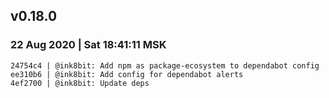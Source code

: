
## v0.18.0
### 22 Aug 2020 | Sat 18:41:11 MSK
```
24754c4 | @ink8bit: Add npm as package-ecosystem to dependabot config
ee310b6 | @ink8bit: Add config for dependabot alerts
4ef2700 | @ink8bit: Update deps
```